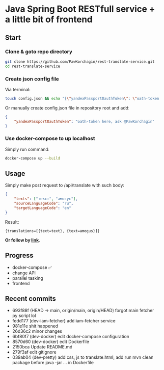 # Java Spring Boot RESTfull service + a little bit of frontend

## Start

### Clone & goto repo directory

```bash
git clone https://github.com/PawKorchagin/rest-translate-service.git
cd rest-translate-service
```

### Create json config file

Via terminal:

```bash
touch config.json && echo "{\"yandexPassportOauthToken\": \"oath-token here, ask @PawKorchagin\"}" > config.json
```

Or manually create config.json file in repository root and add:

```json
{
    "yandexPassportOauthToken": "oath-token here, ask @PawKorchagin"
}
```

### Use docker-compose to up localhost

Simply run command:

```bash
docker-compose up --build
```

## Usage
Simply make post request to /api/translate with such body:
```json
{
    "texts": ["текст", "амогус"],
    "sourceLanguageCode": "ru",
    "targetLanguageCode": "en"
}
```
Result:
```
{translations=[{text=text}, {text=amogus}]}
```

**Or follow by [link](http://localhost:8080)**.

## Progress

- docker-compose :white_check_mark:
- change API
- parallel tasking
- frontend

## Recent commits

* 693f88f (HEAD -> main, origin/main, origin/HEAD) forgot main fetcher py script lol
* fedd177 (dev-iam-fetcher) add iam-fetcher service
* 981e11e shit happened
* 26d36c2 minor changes
* 6bf80f7 (dev-docker) edit docker-compose configuration
* 8570d60 (dev-docker) edit Dockerfile
* 2150bca Update README.md
* 279f3af edit gitignore
* 039ab04 (dev-pretty) add css, js to translate.html, add run mvn clean package before java -jar ... in Dockerfile
